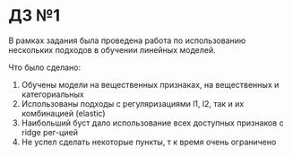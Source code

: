 # ДЗ №1

В рамках задания была проведена работа по использованию нескольких подходов в обучении линейных моделей.
  
  Что было сделано:
  1. Обучены модели на вещественных признаках, на вещественных и категориальных
  2. Использованы подходы с регуляризациями l1, l2, так и их комбинацией (elastic)
  3. Наибольший буст дало использование всех доступных признаков с ridge рег-цией
  4. Не успел сделать некоторые пункты, т к время очень ограничено